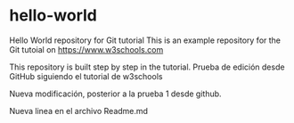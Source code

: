 # hello-world
Hello World repository for Git tutorial
This is an example repository for the Git tutoial on https://www.w3schools.com

This repository is built step by step in the tutorial.
Prueba de edición desde GitHub siguiendo el tutorial de w3schools

Nueva modificación, posterior a la prueba 1 desde github.

Nueva linea en el archivo Readme.md
